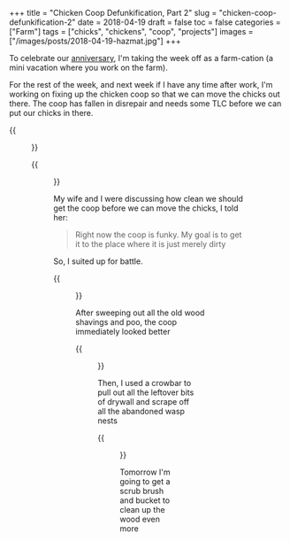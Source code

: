 +++
title = "Chicken Coop Defunkification, Part 2"
slug = "chicken-coop-defunkification-2"
date = 2018-04-19
draft = false
toc = false
categories = ["Farm"]
tags = ["chicks", "chickens", "coop", "projects"]
images = ["/images/posts/2018-04-19-hazmat.jpg"]
+++

To celebrate our [anniversary](/tags/anniversary), I'm taking the week off as a farm-cation (a mini vacation where you work on the farm).

For the rest of the week, and next week if I have any time after work, I'm working on fixing up the chicken coop so that we can move the chicks out there. The coop has fallen in disrepair and needs some TLC before we can put our chicks in there.

{{<figure class="center" src="/images/posts/2018-04-19-funky.jpg" caption="Lots of dirt, poo, and abandoned wasp nests">}}

{{<figure class="center" src="/images/posts/2018-04-19-spiderweb.jpg" caption="Some huge spider webs were lurking around the windows">}}

My wife and I were discussing how clean we should get the coop before we can move the chicks, I told her:

> Right now the coop is funky. My goal is to get it to the place where it is just merely dirty

So, I suited up for battle.

{{<figure class="center" src="/images/posts/2018-04-19-hazmat.jpg" caption="Right after I took this picture, I realized I needed to pee">}}

After sweeping out all the old wood shavings and poo, the coop immediately looked better

{{<figure class="center" src="/images/posts/2018-04-19-less-funky.jpg" caption="Right after I took this picture, I realized I needed to pee">}}

Then, I used a crowbar to pull out all the leftover bits of drywall and scrape off all the abandoned wasp nests

{{<figure class="center" src="/images/posts/2018-04-19-scraped.jpg" caption="It's starting to look good">}}

Tomorrow I'm going to get a scrub brush and bucket to clean up the wood even more
